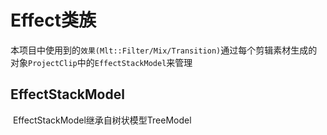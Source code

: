 # Effect类族

​		本项目中使用到的`效果(Mlt::Filter/Mix/Transition)`通过每个剪辑素材生成的对象`ProjectClip`中的`EffectStackModel`来管理

## EffectStackModel

​		EffectStackModel继承自树状模型TreeModel

